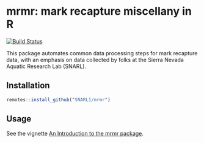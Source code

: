 
# mrmr: mark recapture miscellany in R

[![Build
Status](https://travis-ci.org/SNARL1/mrmr.svg?branch=master)](https://travis-ci.org/SNARL1/mrmr)

This package automates common data processing steps for mark recapture
data, with an emphasis on data collected by folks at the Sierra Nevada
Aquatic Research Lab (SNARL).

## Installation

``` r
remotes::install_github("SNARL1/mrmr")
```

## Usage

See the vignette [An Introduction to the mrmr
package](https://snarl1.github.io/mrmr/articles/intro-to-mrmr.html).
